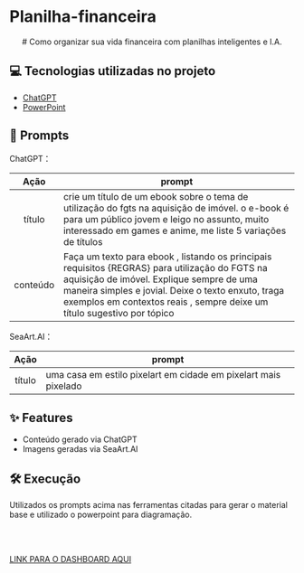 # Planilha-financeira
</p>


<p align="center">
# Como organizar sua vida financeira com planilhas inteligentes e I.A.


## 💻 Tecnologias utilizadas no projeto

- [ChatGPT](https://chat.openai.com/) 
- [PowerPoint](https://www.microsoft.com/pt-br/microsoft-365/excel)

## 🧠 Prompts


ChatGPT：

|   Ação   | prompt                                                                                                                                                                                                                                                                         |
| :------: | ------------------------------------------------------------------------------------------------------------------------------------------------------------------------------------------------------------------------------------------------------------------------------ |
|  título  | crie um título de um ebook sobre o tema de utilização do fgts na aquisição de imóvel. o e-book é para um público jovem e leigo no assunto, muito interessado em games e anime, me liste 5 variações de títulos                                                        |
| conteúdo | Faça um texto para ebook , listando os principais requisitos {REGRAS} para utilização do FGTS na aquisição de imóvel. Explique sempre de uma maneira simples e jovial. Deixe o texto enxuto, traga exemplos em contextos reais , sempre deixe um título sugestivo por tópico |


SeaArt.AI：

|  Ação  | prompt                                                                                 |
| :----: | -------------------------------------------------------------------------------------- |
| título | uma casa em estilo pixelart em cidade em pixelart mais pixelado |

## ✨ Features

- Conteúdo gerado via ChatGPT
- Imagens geradas via SeaArt.AI

## 🛠️ Execução

Utilizados os prompts acima nas ferramentas citadas para gerar o material base e utilizado o powerpoint para diagramação.

</p>
<br/><br/>
<p>

[LINK PARA O DASHBOARD AQUI](https://github.com/mmsugimati/lab-natty-or-not/blob/main/202501151928.mp4)
